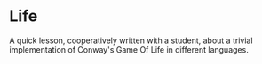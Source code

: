 # Life

A quick lesson, cooperatively written with a student, about a trivial
implementation of Conway's Game Of Life in different languages.
